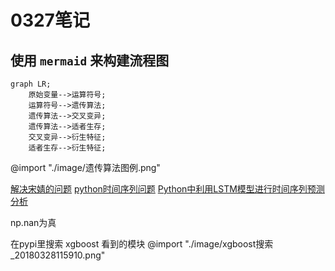 # 0327笔记

## 使用 `mermaid` 来构建流程图

```mermaid
graph LR;
    原始变量-->运算符号;
    运算符号-->遗传算法;
    遗传算法-->交叉变异;
    遗传算法-->适者生存;
    交叉变异-->衍生特征;
    适者生存-->衍生特征;
```

@import "./image/遗传算法图例.png"

[解决宋婧的问题](http://scikit-learn.org/stable/auto_examples/plot_digits_pipe.html#sphx-glr-auto-examples-plot-digits-pipe-py)
[python时间序列问题](https://www.cnblogs.com/foley/p/5582358.html)
[Python中利用LSTM模型进行时间序列预测分析](https://www.cnblogs.com/arkenstone/p/5794063.html)

np.nan为真

在pypi里搜索 xgboost 看到的模块
@import "./image/xgboost搜索_20180328115910.png"